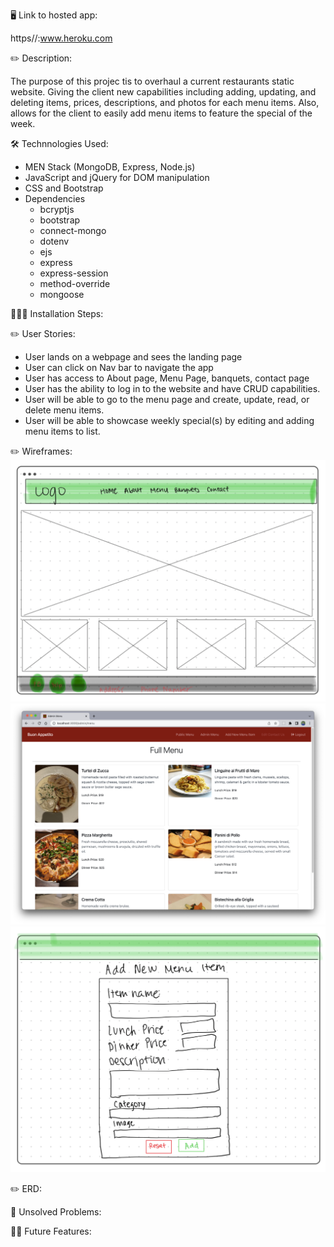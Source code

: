 🖥 Link to hosted app: 

  https//:www.heroku.com

✏️ Description:

  The purpose of this projec tis to overhaul a current restaurants static website. Giving the client new capabilities including adding, updating, and deleting items, prices, descriptions, and photos for each menu items. Also, allows for the client to easily add menu items to feature the special of the week.

🛠 Technnologies Used:

  - MEN Stack (MongoDB, Express, Node.js)
  - JavaScript and jQuery for DOM manipulation
  - CSS and Bootstrap
  - Dependencies
    - bcryptjs
    - bootstrap
    - connect-mongo
    - dotenv
    - ejs
    - express
    - express-session
    - method-override
    - mongoose


👨🏽‍💻 Installation Steps:

✏️ User Stories:

- User lands on a webpage and sees the landing page
- User can click on Nav bar to navigate the app
- User has access to About page, Menu Page, banquets, contact page
- User has the ability to log in to the website and have CRUD capabilities.
- User will be able to go to the menu page and create, update, read, or delete menu items.
- User will be able to showcase weekly special(s) by editing and adding menu items to list.

✏️ Wireframes:
![Wireframe - Landing Page](/planning/landingPage.png)
![Wireframe - Menu Show Page](/planning/menuShow.png)
![Wireframe - Menu Create Page](/planning/createItem.png)

✏️ ERD:

🚧 Unsolved Problems:

🤞🏼 Future Features:
